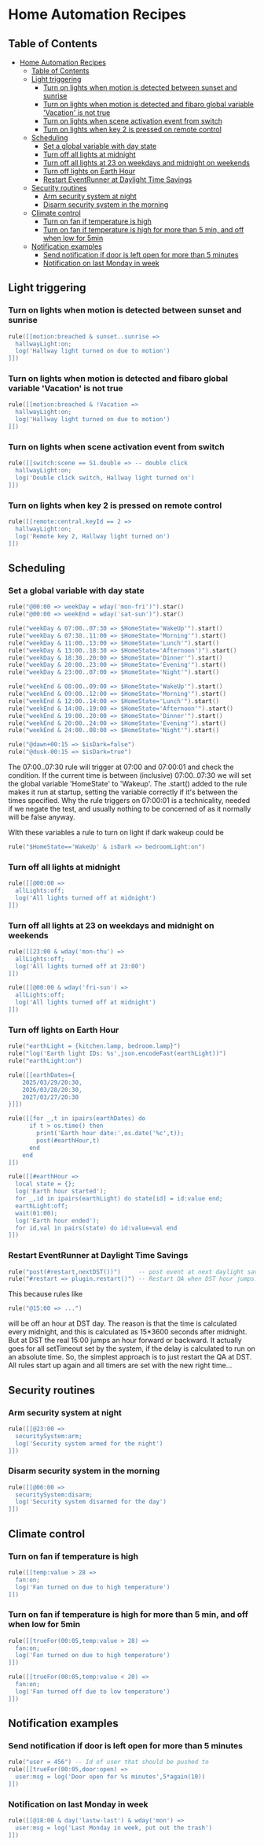# Home Automation Recipes

## Table of Contents

- [Home Automation Recipes](#home-automation-recipes)
  - [Table of Contents](#table-of-contents)
  - [Light triggering](#light-triggering)
    - [Turn on lights when motion is detected between sunset and sunrise](#turn-on-lights-when-motion-is-detected-between-sunset-and-sunrise)
    - [Turn on lights when motion is detected and fibaro global variable 'Vacation' is not true](#turn-on-lights-when-motion-is-detected-and-fibaro-global-variable-vacation-is-not-true)
    - [Turn on lights when scene activation event from switch](#turn-on-lights-when-scene-activation-event-from-switch)
    - [Turn on lights when key 2 is pressed on remote control](#turn-on-lights-when-key-2-is-pressed-on-remote-control)
  - [Scheduling](#scheduling)
    - [Set a global variable with day state](#set-a-global-variable-with-day-state)
    - [Turn off all lights at midnight](#turn-off-all-lights-at-midnight)
    - [Turn off all lights at 23 on weekdays and midnight on weekends](#turn-off-all-lights-at-23-on-weekdays-and-midnight-on-weekends)
    - [Turn off lights on Earth Hour](#turn-off-lights-on-earth-hour)
    - [Restart EventRunner at Daylight Time Savings](#restart-eventrunner-at-daylight-time-savings)
  - [Security routines](#security-routines)
    - [Arm security system at night](#arm-security-system-at-night)
    - [Disarm security system in the morning](#disarm-security-system-in-the-morning)
  - [Climate control](#climate-control)
    - [Turn on fan if temperature is high](#turn-on-fan-if-temperature-is-high)
    - [Turn on fan if temperature is high for more than 5 min, and off when low for 5min](#turn-on-fan-if-temperature-is-high-for-more-than-5-min-and-off-when-low-for-5min)
  - [Notification examples](#notification-examples)
    - [Send notification if door is left open for more than 5 minutes](#send-notification-if-door-is-left-open-for-more-than-5-minutes)
    - [Notification on last Monday in week](#notification-on-last-monday-in-week)

## Light triggering

### Turn on lights when motion is detected between sunset and sunrise

```lua
rule([[motion:breached & sunset..sunrise =>
  hallwayLight:on;
  log('Hallway light turned on due to motion')
]])
```

### Turn on lights when motion is detected and fibaro global variable 'Vacation' is not true

```lua
rule([[motion:breached & !Vacation =>
  hallwayLight:on;
  log('Hallway light turned on due to motion')
]])
```

### Turn on lights when scene activation event from switch

```lua
rule([[switch:scene == S1.double => -- double click
  hallwayLight:on;
  log('Double click switch, Hallway light turned on')
]])
```

### Turn on lights when key 2 is pressed on remote control

```lua
rule([[remote:central.keyId == 2 =>
  hallwayLight:on;
  log('Remote key 2, Hallway light turned on')
]])
```


## Scheduling

### Set a global variable with day state

```lua
rule("@00:00 => weekDay = wday('mon-fri')").star()
rule("@00:00 => weekEnd = wday('sat-sun')").star()

rule("weekDay & 07:00..07:30 => $HomeState='WakeUp'").start()
rule("weekDay & 07:30..11:00 => $HomeState='Morning'").start()
rule("weekDay & 11:00..13:00 => $HomeState='Lunch'").start()
rule("weekDay & 13:00..18:30 => $HomeState='Afternoon')").start()
rule("weekDay & 18:30..20:00 => $HomeState='Dinner'").start()
rule("weekDay & 20:00..23:00 => $HomeState='Evening'").start()
rule("weekDay & 23:00..07:00 => $HomeState='Night'").start()

rule("weekEnd & 08:00..09:00 => $HomeState='WakeUp'").start()
rule("weekEnd & 09:00..12:00 => $HomeState='Morning'").start()
rule("weekEnd & 12:00..14:00 => $HomeState='Lunch'").start()
rule("weekEnd & 14:00..19:00 => $HomeState='Afternoon'").start()
rule("weekEnd & 19:00..20:00 => $HomeState='Dinner'").start()
rule("weekEnd & 20:00..24:00 => $HomeState='Evening'").start()
rule("weekEnd & 24:00..08:00 => $HomeState='Night'").start()

rule("@dawn+00:15 => $isDark=false")
rule("@dusk-00:15 => $isDark=true")
```
The 07:00..07:30 rule will trigger at 07:00 and 07:00:01 and check the condition. If the current time is between (inclusive) 07:00..07:30 we will set the global variable 'HomeState' to 'Wakeup'. The .start() added to the rule makes it run at startup, setting the variable correctly if it's between the times specified. Why the rule triggers on 07:00:01 is a technicality, needed if we negate the test, and usually nothing to be concerned of as it normally will be false anyway.

WIth these variables a rule to turn on light if dark wakeup could be
```lua
rule("$HomeState=='WakeUp' & isDark => bedroomLight:on")
```

### Turn off all lights at midnight

```lua
rule([[@00:00 =>
  allLights:off;
  log('All lights turned off at midnight')
]])
```

### Turn off all lights at 23 on weekdays and midnight on weekends

```lua
rule([[23:00 & wday('mon-thu') =>
  allLights:off;
  log('All lights turned off at 23:00')
]])

rule([[@00:00 & wday('fri-sun') =>
  allLights:off;
  log('All lights turned off at midnight')
]])
```

### Turn off lights on Earth Hour

```lua
rule("earthLight = {kitchen.lamp, bedroom.lamp}")
rule("log('Earth light IDs: %s',json.encodeFast(earthLight))")
rule("earthLight:on")

rule([[earthDates={
    2025/03/29/20:30,
    2026/03/28/20:30,
    2027/03/27/20:30
}]])

rule([[for _,t in ipairs(earthDates) do 
      if t > os.time() then
        print('Earth hour date:',os.date('%c',t));
        post(#earthHour,t)
      end
    end
]])

rule([[#earthHour =>
  local state = {};
  log('Earth hour started');
  for _,id in ipairs(earthLight) do state[id] = id:value end;
  earthLight:off;
  wait(01:00);
  log('Earth hour ended');
  for id,val in pairs(state) do id:value=val end
]])
```

### Restart EventRunner at Daylight Time Savings

```lua
rule("post(#restart,nextDST())")     -- post event at next daylight savings time
rule("#restart => plugin.restart()") -- Restart QA when DST hour jumps.
```
This because rules like
```lua
rule("@15:00 => ...")
```
will be off an hour at DST day. The reason is that the time is calculated every midnight, and this is calculated as 15*3600 seconds after midnight. But at DST the real 15:00 jumps an hour forward or backward. It actually goes for all setTimeout set by the system, if the delay is calculated to run on an absolute time.
So, the simplest approach is to just restart the QA at DST. All rules start up again and all timers are set with the new right time...

## Security routines

### Arm security system at night

```lua
rule([[@23:00 =>
  securitySystem:arm;
  log('Security system armed for the night')
]])
```

### Disarm security system in the morning

```lua
rule([[@06:00 =>
  securitySystem:disarm;
  log('Security system disarmed for the day')
]])
```

## Climate control

### Turn on fan if temperature is high

```lua
rule([[temp:value > 28 =>
  fan:on;
  log('Fan turned on due to high temperature')
]])
```

### Turn on fan if temperature is high for more than 5 min, and off when low for 5min

```lua
rule([[trueFor(00:05,temp:value > 28) =>
  fan:on;
  log('Fan turned on due to high temperature')
]])

rule([[trueFor(00:05,temp:value < 20) =>
  fan:on;
  log('Fan turned off due to low temperature')
]])
```

## Notification examples

### Send notification if door is left open for more than 5 minutes

```lua
rule("user = 456") -- Id of user that should be pushed to
rule([[trueFor(00:05,door:open) =>
  user:msg = log('Door open for %s minutes',5*again(10))
]])
```

### Notification on last Monday in week

```lua
rule([[@18:00 & day('lastw-last') & wday('mon') =>
  user:msg = log('Last Monday in week, put out the trash')
]])
```
